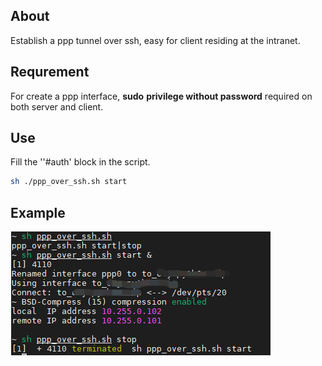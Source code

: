 ## About

Establish a ppp tunnel over ssh, easy for client residing at the intranet.



## Requrement

For create a ppp interface, **sudo** **privilege without password** required on both server and client.



## Use

Fill the ''#auth' block in the script.

```bash
sh ./ppp_over_ssh.sh start
```



## Example

![](./img/ppp_over_ssh.png)





